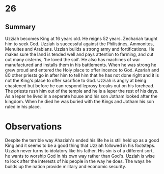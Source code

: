 # 26

## Summary
Uzziah becomes King at 16 years old. He reigns 52 years. Zechariah taught him to seek God.
Uzziah is successful against the Philistines, Ammonites, Menuites and Arabians. Uzziah builds a strong army and fortifications. He makes sure the land is tended well and pays attention to farming, and cut out many cisterns, 'he loved the soil'. He also has machines of war manufactured and installs them in his battlements.
When he was strong he grew proud and entered the Holy place to offer incence to God. Azariah and 80 other priests go in after him to tell him that he has not done right and it is not the King's place to offer sacrifice to God. Uzziah is angry at being chastened but before he can respond leprosy breaks out on his forehead. The priests rush him out of the temple and he is a leper the rest of his days. As a leper he lived in a seperate house and his son Jotham looked after the kingdom.
When he died he was buried with the Kings and Jotham his son ruled in his place.
# Observations
Despite the terrible way Ahaziah's ended his life he is still held up as a good King and it seems to be a good thing that Uzziah followed in his footsteps.
Uzziah never turns to idolatory like his father. His sin is of a different sort, he wants to worship God in his own way rather than God's.
Uzziah is wise to look after the interests of his people in the way he does. The ways he builds up the nation provide military and economic security.